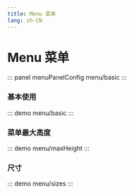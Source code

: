 ```yaml
---
title: Menu 菜单
lang: zh-CN
---
```


<script setup>
import {menuPanelConfig} from '../../components/panel/config'
</script>

# Menu 菜单
::: panel menuPanelConfig
menu/basic
:::

### 基本使用
::: demo
menu/basic
:::


### 菜单最大高度
::: demo
menu/maxHeight
:::


### 尺寸
::: demo
menu/sizes
:::
